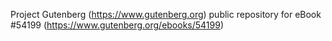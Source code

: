 Project Gutenberg (https://www.gutenberg.org) public repository for
eBook #54199 (https://www.gutenberg.org/ebooks/54199)
